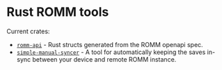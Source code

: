 # Rust ROMM tools

Current crates:
* [`romm-api`](romm-api) - Rust structs generated from the ROMM openapi spec. 
* [`simple-manual-syncer`](simple-manual-syncer) - A tool for automatically
  keeping the saves in-sync between your device and remote ROMM instance. 